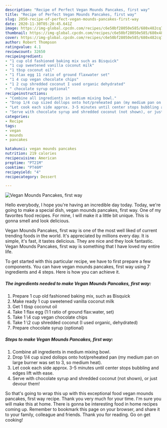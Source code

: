 ```yaml
---
description: "Recipe of Perfect Vegan Mounds Pancakes, first way"
title: "Recipe of Perfect Vegan Mounds Pancakes, first way"
slug: 2050-recipe-of-perfect-vegan-mounds-pancakes-first-way
date: 2020-11-30T05:20:45.641Z
image: https://img-global.cpcdn.com/recipes/c6e50bf28050e585/680x482cq70/vegan-mounds-pancakes-first-way-recipe-main-photo.jpg
thumbnail: https://img-global.cpcdn.com/recipes/c6e50bf28050e585/680x482cq70/vegan-mounds-pancakes-first-way-recipe-main-photo.jpg
cover: https://img-global.cpcdn.com/recipes/c6e50bf28050e585/680x482cq70/vegan-mounds-pancakes-first-way-recipe-main-photo.jpg
author: Robert Thompson
ratingvalue: 4.1
reviewcount: 32650
recipeingredient:
- "1 cup old fashioned baking mix such as Bisquick"
- "1 cup sweetened vanilla coconut milk"
- "1 tbsp coconut oil"
- "1 flax egg 11 ratio of ground flaxwater set"
- "1 4 cup vegan chocolate chips"
- "1 2 cup shredded coconut I used organic dehydrated"
- " chocolate syrup optional"
recipeinstructions:
- "Combine all ingredients in medium mixing bowl."
- "Drop 1/4 cup sized dollops onto hot/preheated pan (my medium pan on large burner was set to 3, so medium heat)."
- "Let cook each side approx. 3-5 minutes until center stops bubbling and edges lift with ease."
- "Serve with chocolate syrup and shredded coconut (not shown), or just devour them!"
categories:
- Recipe
tags:
- vegan
- mounds
- pancakes

katakunci: vegan mounds pancakes 
nutrition: 219 calories
recipecuisine: American
preptime: "PT21M"
cooktime: "PT46M"
recipeyield: "4"
recipecategory: Dessert

---
```



![Vegan Mounds Pancakes, first way](https://img-global.cpcdn.com/recipes/c6e50bf28050e585/680x482cq70/vegan-mounds-pancakes-first-way-recipe-main-photo.jpg)

Hello everybody, I hope you're having an incredible day today. Today, we're going to make a special dish, vegan mounds pancakes, first way. One of my favorites food recipes. For mine, I will make it a little bit unique. This is gonna smell and look delicious.



Vegan Mounds Pancakes, first way is one of the most well liked of current trending foods in the world. It's appreciated by millions every day. It is simple, it's fast, it tastes delicious. They are nice and they look fantastic. Vegan Mounds Pancakes, first way is something that I have loved my entire life.


To get started with this particular recipe, we have to first prepare a few components. You can have vegan mounds pancakes, first way using 7 ingredients and 4 steps. Here is how you can achieve it.

<!--inarticleads1-->

##### The ingredients needed to make Vegan Mounds Pancakes, first way:

1. Prepare 1 cup old fashioned baking mix, such as Bisquick
1. Make ready 1 cup sweetened vanilla coconut milk
1. Get 1 tbsp coconut oil
1. Take 1 flax egg (1:1 ratio of ground flax:water, set)
1. Take 1 \4 cup vegan chocolate chips
1. Take 1 \2 cup shredded coconut (I used organic, dehydrated)
1. Prepare  chocolate syrup (optional)




<!--inarticleads2-->

##### Steps to make Vegan Mounds Pancakes, first way:

1. Combine all ingredients in medium mixing bowl.
1. Drop 1/4 cup sized dollops onto hot/preheated pan (my medium pan on large burner was set to 3, so medium heat).
1. Let cook each side approx. 3-5 minutes until center stops bubbling and edges lift with ease.
1. Serve with chocolate syrup and shredded coconut (not shown), or just devour them!




So that's going to wrap this up with this exceptional food vegan mounds pancakes, first way recipe. Thank you very much for your time. I'm sure you will make this at home. There is gonna be interesting food in home recipes coming up. Remember to bookmark this page on your browser, and share it to your family, colleague and friends. Thank you for reading. Go on get cooking!
